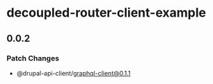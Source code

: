 # decoupled-router-client-example

## 0.0.2

### Patch Changes

- @drupal-api-client/graphql-client@0.1.1
